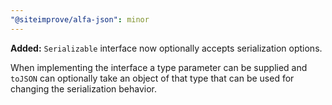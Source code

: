 ```yaml
---
"@siteimprove/alfa-json": minor
---
```


**Added:** `Serializable` interface now optionally accepts serialization options.

When implementing the interface a type parameter can be supplied and `toJSON` can optionally take an object of that type that can be used for changing the serialization behavior.
